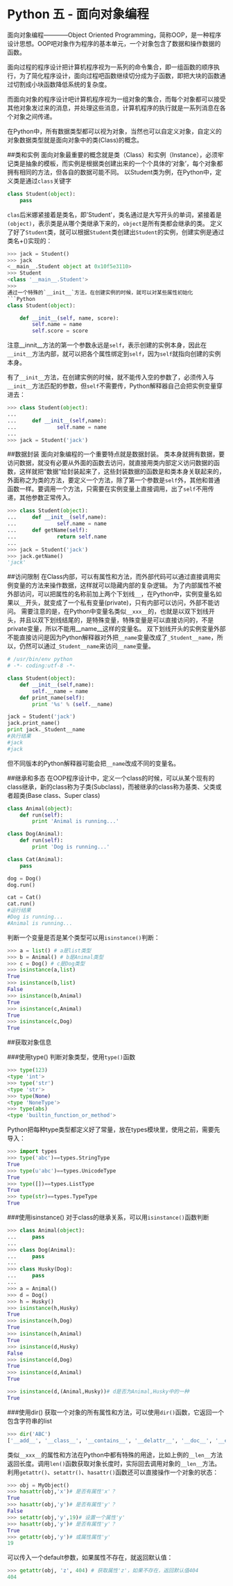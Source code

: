 # Python 五 - 面向对象编程
面向对象编程————Object Oriented Programming，简称OOP，是一种程序设计思想。OOP吧对象作为程序的基本单元，一个对象包含了数据和操作数据的函数。

面向过程的程序设计把计算机程序视为一系列的命令集合，即一组函数的顺序执行，为了简化程序设计，面向过程吧函数继续切分成为子函数，即把大块的函数通过切割成小块函数降低系统的复杂度。

而面向对象的程序设计吧计算机程序视为一组对象的集合，而每个对象都可以接受其他对象发过来的消息，并处理这些消息，计算机程序的执行就是一系列消息在各个对象之间传递。

在Python中，所有数据类型都可以视为对象，当然也可以自定义对象，自定义的对象数据类型就是面向对象中的类(Class)的概念。

##类和实例
面向对象最重要的概念就是类（Class）和实例（Instance），必须牢记类是抽象的模板，而实例是根据类创建出来的一个个具体的‘对象’，每个对象都拥有相同的方法，但各自的数据可能不同。
以Student类为例，在Python中，定义类是通过`class`关键字
```Python
class Student(object):
	pass
```
`clas`后米娜紧接着是类名，即'Student'，类名通过是大写开头的单词，紧接着是`(object)`，表示类是从哪个类继承下来的，`object`是所有类都会继承的类。
定义了好了`Student`类，就可以根据`Student`类创建出`Student`的实例，创建实例是通过类名+()实现的：
```Python
>>> jack = Student()
>>> jack
<__main__.Student object at 0x10f5e3110>
>>> Student
<class '__main__.Student'>
>>> 
通过一个特殊的`__init__`方法，在创建实例的时候，就可以对某些属性初始化
```Python
class Student(object):

    def __init__(self, name, score):
        self.name = name
        self.score = score
```
注意__innit__方法的第一个参数永远是`self`，表示创建的实例本身，因此在`__init__`方法内部，就可以把各个属性绑定到`self`，因为`self`就指向创建的实例本身。

有了`__init__`方法，在创建实例的时候，就不能传入空的参数了，必须传入与`__init__`方法匹配的参数，但`self`不需要传，Python解释器自己会把实例变量穿进去：
```Python
>>> class Student(object):
...     
...     def __init__(self,name):
...             self.name = name
... 
>>> jack = Student('jack')
```

##数据封装
面向对象编程的一个重要特点就是数据封装。
类本身就拥有数据，要访问数据，就没有必要从外面的函数去访问，就直接用类内部定义访问数据的函数，这样就把“数据”给封装起来了，这些封装数据的函数是和类本身关联起来的，外面称之为类的方法，要定义一个方法，除了第一个参数是`self`外，其他和普通函数一样。要调用一个方法，只需要在实例变量上直接调用，出了`self`不用传递，其他参数正常传入。
```Python
>>> class Student(object):
...     def __init__(self,name):
...             self.name = name
...     def getName(self):
...             return self.name
... 
>>> jack = Student('jack')
>>> jack.getName()
'jack'
```

##访问限制
在Class内部，可以有属性和方法，而外部代码可以通过直接调用实例变量的方法来操作数据，这样就可以隐藏内部的复杂逻辑。
为了内部属性不被外部访问，可以把属性的名称前加上两个下划线`__`，在Python中，实例变量名如果以`__`开头，就变成了一个私有变量(private)，只有内部可以访问，外部不能访问。
需要注意的是，在Python中变量名类似`__xxx__`的，也就是以双下划线开头，并且以双下划线结尾的，是特殊变量，特殊变量是可以直接访问的，不是private变量，所以不能用__name__这样的变量名。
双下划线开头的实例变量外部不能直接访问是因为Python解释器对外把`__name`变量改成了`_Student__name`，所以，仍然可以通过`_Student__name`来访问`__name`变量。
```Python
# /usr/bin/env python
# -*- coding:utf-8 -*-

class Student(object):
	def __init__(self,name):
		self.__name = name
	def print_name(self):
		print '%s' % (self.__name)

jack = Student('jack')
jack.print_name()
print jack._Student__name
#执行结果
#jack
#jack
```
但不同版本的Python解释器可能会把`__name`改成不同的变量名。

##继承和多态
在OOP程序设计中，定义一个class的时候，可以从某个现有的class继承，新的class称为子类(Subclass)，而被继承的class称为基类、父类或者超类(Base class、Super class)
```Python
class Animal(object):
	def run(self):
		print 'Animal is running...'

class Dog(Animal):
	def run(self):
		print 'Dog is running...'

class Cat(Animal):
	pass

dog = Dog()
dog.run()

cat = Cat()
cat.run()
#运行结果
#Dog is running...
#Animal is running...
```
判断一个变量是否是某个类型可以用`isinstance()`判断：
```Python
>>> a = list() # a是list类型
>>> b = Animal() # b是Animal类型
>>> c = Dog() # c是Dog类型
>>> isinstance(a,list)
True
>>> isinstance(b,list)
False
>>> isinstance(b,Animal)
True
>>> isinstance(c,Animal)
True
>>> isinstance(c,Dog)
True
```

##获取对象信息

###使用type()
判断对象类型，使用`type()`函数
```python
>>> type(123)
<type 'int'>
>>> type('str')
<type 'str'>
>>> type(None)
<type 'NoneType'>
>>> type(abs)
<type 'builtin_function_or_method'>
```
Python把每种type类型都定义好了常量，放在types模块里，使用之前，需要先导入：
```Python
>>> import types
>>> type('abc')==types.StringType
True
>>> type(u'abc')==types.UnicodeType
True
>>> type([])==types.ListType
True
>>> type(str)==types.TypeType
True
```

###使用isinstance()
对于class的继承关系，可以用`isinstance()`函数判断
```Python
>>> class Animal(object):
...     pass
... 
>>> class Dog(Animal):
...     pass
... 
>>> class Husky(Dog):
...     pass
... 
>>> a = Animal()
>>> d = Dog()
>>> h = Husky()
>>> isinstance(h,Husky)
True
>>> isinstance(h,Dog)
True
>>> isinstance(h,Animal)
True
>>> isinstance(d,Husky)
False
>>> isinstance(d,Dog)
True
>>> isinstance(d,Animal)
True

>>> isinstance(d,(Animal,Husky))# d是否为Animal,Husky中的一种
True
```

###使用dir()
获取一个对象的所有属性和方法，可以使用`dir()`函数，它返回一个包含字符串的list
```Python
>>> dir('ABC')
['__add__', '__class__', '__contains__', '__delattr__', '__doc__', '__eq__', '__format__', '__ge__', '__getattribute__', '__getitem__', '__getnewargs__', '__getslice__', '__gt__', '__hash__', '__init__', '__le__', '__len__', '__lt__', '__mod__', '__mul__', '__ne__', '__new__', '__reduce__', '__reduce_ex__', '__repr__', '__rmod__', '__rmul__', '__setattr__', '__sizeof__', '__str__', '__subclasshook__', '_formatter_field_name_split', '_formatter_parser', 'capitalize', 'center', 'count', 'decode', 'encode', 'endswith', 'expandtabs', 'find', 'format', 'index', 'isalnum', 'isalpha', 'isdigit', 'islower', 'isspace', 'istitle', 'isupper', 'join', 'ljust', 'lower', 'lstrip', 'partition', 'replace', 'rfind', 'rindex', 'rjust', 'rpartition', 'rsplit', 'rstrip', 'split', 'splitlines', 'startswith', 'strip', 'swapcase', 'title', 'translate', 'upper', 'zfill']
```
类似`__xxx__`的属性和方法在Python中都有特殊的用途，比如上例的`__len__`方法返回长度。调用`len()`函数获取对象长度时，实际回去调用对象的`__len__`方法。
利用`getattr()`、`setattr()`、`hasattr()`函数还可以直接操作一个对象的状态：
```Python
>>> obj = MyObject()
>>> hasattr(obj,'x')# 是否有属性'x'？
True
>>> hasattr(obj,'y')# 是否有属性'y'？
False
>>> setattr(obj,'y',19)# 设置一个属性'y'
>>> hasattr(obj,'y')# 是否有属性'y'？
True
>>> getattr(obj,'y')# 或属性属性'y'
19
```
可以传入一个default参数，如果属性不存在，就返回默认值：
```Python
>>> getattr(obj, 'z', 404) # 获取属性'z'，如果不存在，返回默认值404
404
```

